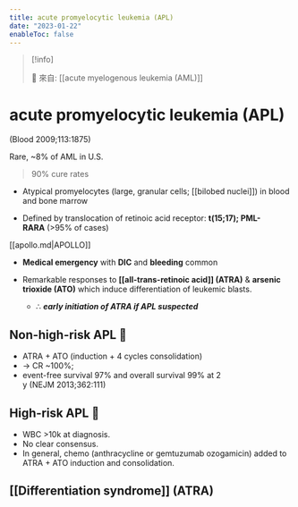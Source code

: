 ```yaml
---
title: acute promyelocytic leukemia (APL)
date: "2023-01-22"
enableToc: false
---
```


> [!info]
>
> 🌱 來自: [[acute myelogenous leukemia (AML)]]

# acute promyelocytic leukemia (APL)

(Blood 2009;113:1875)

Rare,
~8% of AML in U.S.

> 90% cure rates

- Atypical promyelocytes (large, granular cells; [[bilobed nuclei]]) in blood and bone marrow

- Defined by translocation of retinoic acid receptor: **t(15;17); PML-RARA** (>95% of cases)

[[apollo.md|APOLLO]]

- **Medical emergency** with **DIC** and **bleeding** common

- Remarkable responses to **[[all-trans-retinoic acid]] (ATRA)** & **arsenic trioxide (ATO)** which induce differentiation of leukemic blasts.
  - ∴ **_early initiation of ATRA if APL suspected_**

## Non-high-risk APL 🍏

- ATRA + ATO (induction + 4 cycles consolidation)
- → CR ~100%;
- event-free survival 97% and overall survival 99% at 2 y (NEJM 2013;362:111)

## High-risk APL 🍎

- WBC >10k at diagnosis.
- No clear consensus.
- In general, chemo (anthracycline or gemtuzumab ozogamicin) added to ATRA + ATO induction and consolidation.

## [[Differentiation syndrome]] (ATRA)
